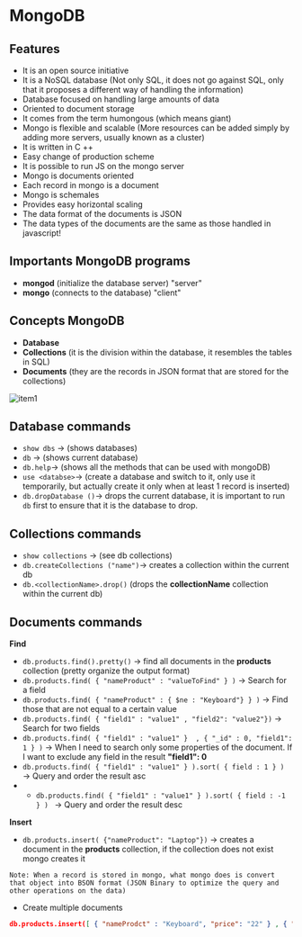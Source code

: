 # MongoDB

## Features

- It is an open source initiative
- It is a NoSQL database (Not only SQL, it does not go against SQL, only that it proposes a different way of handling the information)
- Database focused on handling large amounts of data
- Oriented to document storage
- It comes from the term humongous (which means giant)
- Mongo is flexible and scalable (More resources can be added simply by adding more servers, usually known as a cluster)
- It is written in C ++
- Easy change of production scheme
- It is possible to run JS on the mongo server
- Mongo is documents oriented
- Each record in mongo is a document
- Mongo is schemales
- Provides easy horizontal scaling
- The data format of the documents is JSON
- The data types of the documents are the same as those handled in javascript!

## Importants MongoDB programs

- **mongod** (initialize the database server) "server"
- **mongo** (connects to the database) "client"

## Concepts MongoDB
- **Database** 
- **Collections** (it is the division within the database, it resembles the tables in SQL)
- **Documents** (they are the records in JSON format that are stored for the collections)

![item1](https://user-images.githubusercontent.com/13514156/126917325-2a122652-5c40-41b1-8ba5-112496413c27.png)

## Database commands
- ```show dbs``` -> (shows databases)
- ```db``` -> (shows current database)
- ```db.help```-> (shows all the methods that can be used with mongoDB)
- ```use <databse>```-> (create a database and switch to it, only use it temporarily, but actually create it only when at least 1 record is inserted)
- ```db.dropDatabase ()```-> drops the current database, it is important to run ```db``` first to ensure that it is the database to drop.

## Collections commands
- ```show collections``` -> (see db collections)
- ```db.createCollections ("name")```-> creates a collection within the current db
- ```db.<collectionName>.drop()``` (drops the **collectionName** collection within the current db)

## Documents commands

**Find**
- ```db.products.find().pretty()``` -> find all documents in the **products** collection (pretty organize the output format)
- ```db.products.find( { "nameProduct" : "valueToFind" } )``` -> Search for a field
- ```db.products.find( { "nameProduct" : { $ne : "Keyboard"} } )``` -> Find those that are not equal to a certain value
- ```db.products.find( { "field1" : "value1" , "field2": "value2"})``` -> Search for two fields
- ```db.products.find( { "field1" : "value1" }  , { "_id" : 0, "field1": 1 } )``` -> When I need to search only some properties of the document. If I want to exclude any field in the result **"field1": 0** 
- ```db.products.find( { "field1" : "value1" } ).sort( { field : 1 } ) ``` -> Query and order the result asc
- - ```db.products.find( { "field1" : "value1" } ).sort( { field : -1 } ) ``` -> Query and order the result desc

**Insert**

- ```db.products.insert( {"nameProduct": "Laptop"})``` -> creates a document in the **products** collection, if the collection does not exist mongo creates it

```Note: When a record is stored in mongo, what mongo does is convert that object into BSON format (JSON Binary to optimize the query and other operations on the data)```

- Create multiple documents

```json
db.products.insert([ { "nameProdct" : "Keyboard", "price": "22"	} , { "nameProduct": "Laptop", "price": "200"	} ] )
```


